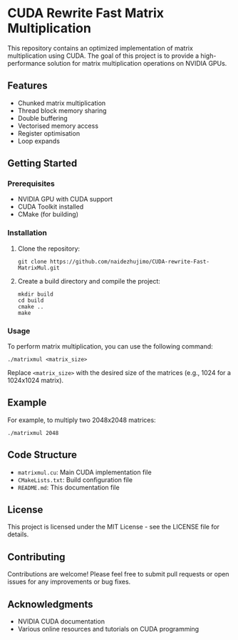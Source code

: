 # CUDA Rewrite Fast Matrix Multiplication

This repository contains an optimized implementation of matrix multiplication using CUDA. The goal of this project is to provide a high-performance solution for matrix multiplication operations on NVIDIA GPUs.

## Features

- Chunked matrix multiplication
- Thread block memory sharing
- Double buffering
- Vectorised memory access
- Register optimisation
- Loop expands

## Getting Started

### Prerequisites

- NVIDIA GPU with CUDA support
- CUDA Toolkit installed
- CMake (for building)

### Installation

1. Clone the repository:
   ```
   git clone https://github.com/naidezhujimo/CUDA-rewrite-Fast-MatrixMul.git
   ```

2. Create a build directory and compile the project:
   ```
   mkdir build
   cd build
   cmake ..
   make
   ```

### Usage

To perform matrix multiplication, you can use the following command:
```
./matrixmul <matrix_size>
```
Replace `<matrix_size>` with the desired size of the matrices (e.g., 1024 for a 1024x1024 matrix).

## Example

For example, to multiply two 2048x2048 matrices:
```
./matrixmul 2048
```

## Code Structure

- `matrixmul.cu`: Main CUDA implementation file
- `CMakeLists.txt`: Build configuration file
- `README.md`: This documentation file

## License

This project is licensed under the MIT License - see the LICENSE file for details.

## Contributing

Contributions are welcome! Please feel free to submit pull requests or open issues for any improvements or bug fixes.

## Acknowledgments

- NVIDIA CUDA documentation
- Various online resources and tutorials on CUDA programming
